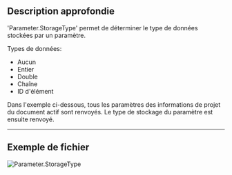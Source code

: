 ## Description approfondie
'Parameter.StorageType' permet de déterminer le type de données stockées par un paramètre.

Types de données:
- Aucun
- Entier
- Double
- Chaîne
- ID d'élément

Dans l'exemple ci-dessous, tous les paramètres des informations de projet du document actif sont renvoyés. Le type de stockage du paramètre est ensuite renvoyé.

___
## Exemple de fichier

![Parameter.StorageType](./Revit.Elements.Parameter.StorageType_img.jpg)
